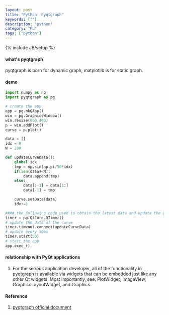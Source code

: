 ```yaml
---
layout: post
title: "Python: Pyqtgraph"
keywords: [""] 
description: "python"
category: "PL"
tags: ["python"]
---
```

{% include JB/setup %}

#### what's pyqtgraph
pyqtgraph is born for dynamic graph, matplotlib is for static graph.


#### demo

```python
import numpy as np
import pyqtgraph as pg

# create the app
app = pg.mkQApp()
win = pg.GraphicsWindow()
win.resize(600,400)
p = win.addPlot()
curve = p.plot()

data = []
idx = 0
N = 200

def updateCurveData():
    global idx
    tmp = np.sin(np.pi/50*idx)
    if(len(data)<N):
        data.append(tmp)
    else:
        data[:-1] = data[1:]
        data[-1] = tmp

    curve.setData(data)
    idx+=1

#### the following code used to obtain the latest data and update the graph
timer = pg.QtCore.QTimer()
# update the data of the curve
timer.timeout.connect(updateCurveData)
# update every 50ms
timer.start(50)
# start the app
app.exec_()
```

#### relationship with PyQt applications
1. For the serious application developer, all of the functionality in pyqtgraph is available via widgets 
that can be embedded just like any other Qt widgets. Most importantly, see: PlotWidget, ImageView, GraphicsLayoutWidget,
and Graphics.

#### Reference
1. [pyqtgraph official document](http://www.pyqtgraph.org/documentation/introduction.html)

